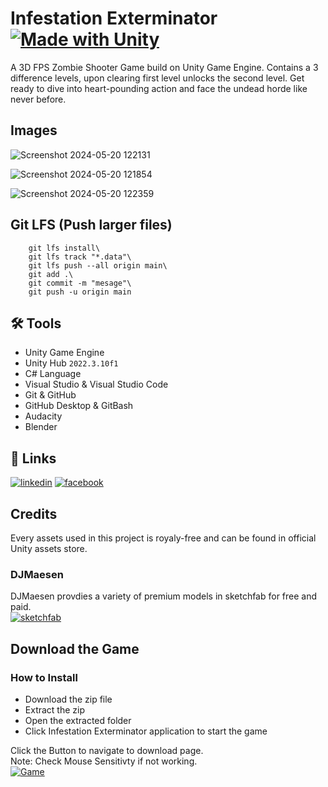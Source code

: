 # Infestation Exterminator [![Made with Unity](https://img.shields.io/badge/Made%20with-Unity-57b9d3.svg?style=flat&logo=unity)](https://unity3d.com)

A 3D FPS Zombie Shooter Game build on Unity Game Engine. Contains a 3 difference levels, upon clearing first level unlocks the second level. Get ready to dive into heart-pounding action and face the undead horde like never before.

## Images

![Screenshot 2024-05-20 122131](https://github.com/itsdgbro/Infestation-Exterminator/assets/94692679/35cb3474-b921-49da-8438-127201fc3056)

![Screenshot 2024-05-20 121854](https://github.com/itsdgbro/Infestation-Exterminator/assets/94692679/9f313248-a0ef-4564-9512-836fb5685efe)

![Screenshot 2024-05-20 122359](https://github.com/itsdgbro/Infestation-Exterminator/assets/94692679/d2c6ed1d-565b-4397-b9f9-df83f551d145)

## Git LFS (Push larger files)

```
    git lfs install\
    git lfs track "*.data"\
    git lfs push --all origin main\
    git add .\
    git commit -m "mesage"\
    git push -u origin main
```

## 🛠 Tools

- Unity Game Engine
- Unity Hub `2022.3.10f1`
- C# Language
- Visual Studio & Visual Studio Code
- Git & GitHub
- GitHub Desktop & GitBash
- Audacity
- Blender

## 🔗 Links

[![linkedin](https://img.shields.io/badge/linkedin-0A46C2?style=for-the-badge&logo=linkedin&logoColor=white)](https://www.linkedin.com/in/dipakgurung524/)
[![facebook](https://img.shields.io/badge/facebook-0A46C2?style=for-the-badge&logo=facebook&logoColor=white)](https://www.facebook.com/dipakgurung555/)

## Credits

Every assets used in this project is royaly-free and can be found in official Unity assets store.

### DJMaesen

DJMaesen provdies a variety of premium models in sketchfab for free and paid. \
[![sketchfab](https://img.shields.io/badge/Sketchfab-0A76C2?style=for-the-badge&logo=sketchfab&logoColor=white)](https://sketchfab.com/bumstrum/models/)

## Download the Game

### How to Install

- Download the zip file
- Extract the zip
- Open the extracted folder
- Click Infestation Exterminator application to start the game

Click the Button to navigate to download page.\
Note: Check Mouse Sensitivty if not working.\
[![Game](https://img.shields.io/badge/Infestation_Exterminator-8B0000?style=for-the-badge&logo=data:image/svg%2bxml;base64,PHN2ZyB4bWxucz0iaHR0cDovL3d3dy53My5vcmcvMjAwMC9zdmciIHZlcnNpb249IjEiIHdpZHRoPSI2MDAiIGhlaWdodD0iNjAwIj48cGF0aCBkPSJNMTI5IDExMWMtNTUgNC05MyA2Ni05MyA3OEwwIDM5OGMtMiA3MCAzNiA5MiA2OSA5MWgxYzc5IDAgODctNTcgMTMwLTEyOGgyMDFjNDMgNzEgNTAgMTI4IDEyOSAxMjhoMWMzMyAxIDcxLTIxIDY5LTkxbC0zNi0yMDljMC0xMi00MC03OC05OC03OGgtMTBjLTYzIDAtOTIgMzUtOTIgNDJIMjM2YzAtNy0yOS00Mi05Mi00MmgtMTV6IiBmaWxsPSIjZmZmIi8+PC9zdmc+&logoColor=white)](https://drive.google.com/file/d/11J67ieo3f0xlegPYSWNHLonSHtfEBG_R/view?usp=drive_link)
